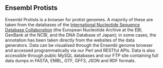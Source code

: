 ## Ensembl Protists

Ensembl Protists is a browser for protist genomes. A majority of these are taken from the databases of the [International Nucleotide Sequence Database Collaboration](http://www.insdc.org/) (the European Nucleotide Archive at the EBI, GenBank at the NCBI, and the DNA Database of Japan); in some cases, the annotation has been taken directly from the websites of the data generators. Data can be visualised through the Ensembl genome browser and accessed programmatically via our Perl and RESTful APIs. Data is also accessible through public MySQL databases and our FTP site containing full data dumps in FASTA, EMBL, GTF, GFF3, JSON and RDF formats.
